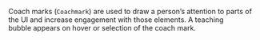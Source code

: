 Coach marks (`Coachmark`) are used to draw a person’s attention to parts of the UI and increase engagement with those elements. A teaching bubble appears on hover or selection of the coach mark.
